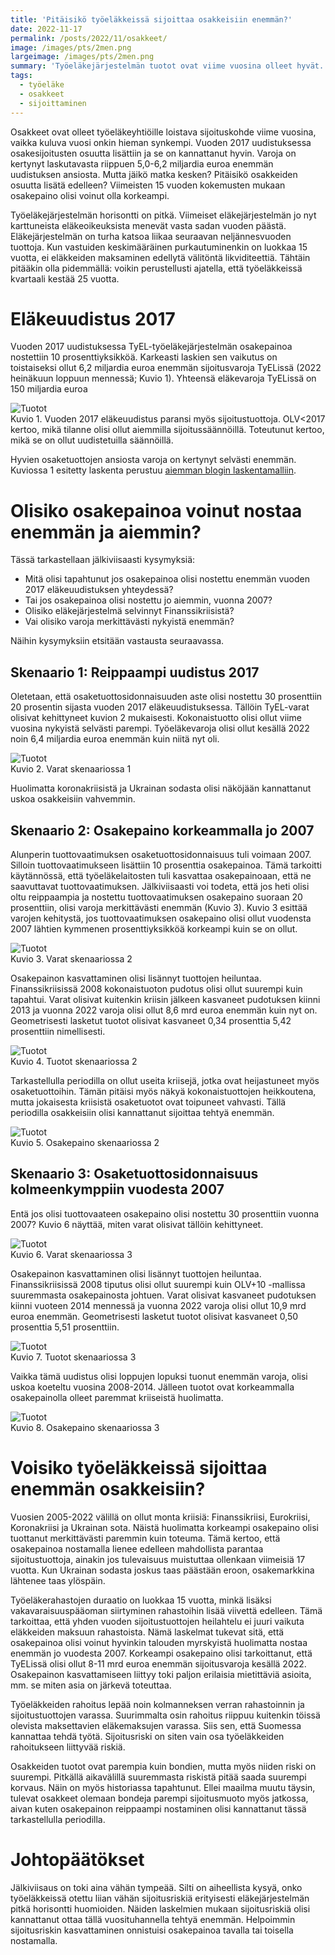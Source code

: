 ```yaml
---
title: 'Pitäisikö työeläkkeissä sijoittaa osakkeisiin enemmän?'
date: 2022-11-17
permalink: /posts/2022/11/osakkeet/
image: /images/pts/2men.png
largeimage: /images/pts/2men.png
summary: 'Työeläkejärjestelmän tuotot ovat viime vuosina olleet hyvät. Tätä selittää osakepainon kasvu. Paljonko osakkeisiin on varoista sijoitettu?'
tags:
  - työeläke
  - osakkeet
  - sijoittaminen
---
```


Osakkeet ovat olleet työeläkeyhtiöille loistava sijoituskohde viime vuosina, vaikka kuluva vuosi onkin hieman synkempi.
Vuoden 2017 uudistuksessa osakesijoitusten osuutta lisättiin ja se on kannattanut hyvin. 
Varoja on kertynyt laskutavasta riippuen 5,0-6,2 miljardia euroa enemmän uudistuksen ansiosta. Mutta jäikö matka kesken?
Pitäisikö osakkeiden osuutta lisätä edelleen? Viimeisten 15 vuoden kokemusten mukaan osakepaino olisi voinut olla korkeampi.

Työeläkejärjestelmän horisontti on pitkä. Viimeiset eläkejärjestelmän jo nyt karttuneista eläkeoikeuksista menevät 
vasta sadan vuoden päästä. Eläkejärjestelmän on turha katsoa liikaa seuraavan neljännesvuoden tuottoja. Kun vastuiden keskimääräinen
purkautuminenkin on luokkaa 15 vuotta, ei eläkkeiden maksaminen edellytä välitöntä likviditeettiä.
Tähtäin pitääkin olla pidemmällä: voikin perustellusti ajatella, että työeläkkeissä kvartaali kestää 25 vuotta. 

Eläkeuudistus 2017 
=====

Vuoden 2017 uudistuksessa TyEL-työeläkejärjestelmän osakepainoa nostettiin 10 prosenttiyksikköä. Karkeasti laskien sen vaikutus on toistaiseksi
ollut 6,2 miljardia euroa enemmän sijoitusvaroja TyELissä (2022 heinäkuun loppuun mennessä; Kuvio 1). 
Yhteensä eläkevaroja TyELissä on 150 miljardia euroa 

![Tuotot](/images/tuotot/OLVmatala_varat.png)<br>
Kuvio 1. Vuoden 2017 eläkeuudistus paransi myös sijoitustuottoja. OLV<2017 kertoo, mikä tilanne olisi ollut aiemmilla
sijoitussäännöillä. Toteutunut kertoo, mikä se on ollut uudistetuilla säännöillä.

Hyvien osaketuottojen ansiosta varoja on kertynyt selvästi enemmän. 
Kuviossa 1 esitetty laskenta perustuu [aiemman blogin laskentamalliin](/posts/2022/10/allokaatio/).

Olisiko osakepainoa voinut nostaa enemmän ja aiemmin?
=====

Tässä tarkastellaan jälkiviisaasti kysymyksiä: 
- Mitä olisi tapahtunut jos osakepainoa olisi nostettu enemmän vuoden 2017 eläkeuudistuksen yhteydessä? 
- Tai jos osakepainoa olisi nostettu jo aiemmin, vuonna 2007? 
- Olisiko eläkejärjestelmä selvinnyt Finanssikriisistä? 
- Vai olisiko varoja merkittävästi nykyistä enemmän?

Näihin kysymyksiin etsitään vastausta seuraavassa.

Skenaario 1: Reippaampi uudistus 2017
-----

Oletetaan, että osaketuottosidonnaisuuden aste olisi nostettu 30 prosenttiin 20 prosentin sijasta vuoden 2017 eläkeuudistuksessa.
Tällöin TyEL-varat olisivat kehittyneet kuvion 2 mukaisesti. Kokonaistuotto olisi ollut viime vuosina nykyistä selvästi parempi.
Työeläkevaroja olisi ollut kesällä 2022 noin 6,4 miljardia euroa enemmän kuin niitä nyt oli.

![Tuotot](/images/tuotot/OLVkorkea_varat.png)<br>
Kuvio 2. Varat skenaariossa 1

Huolimatta koronakriisistä ja Ukrainan sodasta olisi näköjään kannattanut uskoa osakkeisiin vahvemmin. 

Skenaario 2: Osakepaino korkeammalla jo 2007
-----

Alunperin tuottovaatimuksen osaketuottosidonnaisuus tuli voimaan 2007. Silloin tuottovaatimukseen lisättiin 10 prosenttia
osakepainoa. Tämä tarkoitti käytännössä, että työeläkelaitosten tuli kasvattaa osakepainoaan, että ne saavuttavat tuottovaatimuksen.
Jälkiviisaasti voi todeta, että jos heti olisi oltu reippaampia ja nostettu tuottovaatimuksen osakepaino suoraan 20 prosenttiin, 
olisi varoja merkittävästi enemmän (Kuvio 3). Kuvio 3 esittää varojen kehitystä, jos tuottovaatimuksen osakepaino olisi ollut vuodensta 2007 lähtien
kymmenen prosenttiyksikköä korkeampi kuin se on ollut.

![Tuotot](/images/tuotot/OLVplus10_varat.png)<br>
Kuvio 3. Varat skenaariossa 2

Osakepainon kasvattaminen olisi lisännyt tuottojen heiluntaa. Finanssikriisissä 2008 kokonaistuoton pudotus olisi ollut suurempi kuin tapahtui.
Varat olisivat kuitenkin kriisin jälkeen kasvaneet pudotuksen kiinni 2013 ja vuonna 2022 varoja olisi ollut 8,6 mrd euroa enemmän kuin nyt on.
Geometrisesti lasketut tuotot olisivat kasvaneet 0,34 prosenttia 5,42 prosenttiin nimellisesti.

![Tuotot](/images/tuotot/OLVplus10_tuotot.png)<br>
Kuvio 4. Tuotot skenaariossa 2

Tarkastellulla periodilla on ollut useita kriisejä, jotka ovat heijastuneet myös osaketuottoihin. Tämän pitäisi myös näkyä
kokonaistuottojen heikkoutena, mutta jokaisesta kriisistä osaketuotot ovat toipuneet vahvasti. Tällä periodilla osakkeisiin olisi
kannattanut sijoittaa tehtyä enemmän.

![Tuotot](/images/tuotot/OLVplus10_osake.png)<br>
Kuvio 5. Osakepaino skenaariossa 2

Skenaario 3: Osaketuottosidonnaisuus kolmeenkymppiin vuodesta 2007
-----

Entä jos olisi tuottovaateen osakepaino olisi nostettu 30 prosenttiin vuonna 2007? Kuvio 6 näyttää, miten varat
olisivat tällöin kehittyneet.

![Tuotot](/images/tuotot/OLV30_varat.png)<br>
Kuvio 6. Varat skenaariossa 3

Osakepainon kasvattaminen olisi lisännyt tuottojen heiluntaa. Finanssikriisissä 2008 tiputus olisi ollut suurempi kuin OLV+10 -mallissa suuremmasta
osakepainosta johtuen. Varat olisivat kasvaneet pudotuksen kiinni vuoteen 2014 mennessä ja vuonna 2022 varoja olisi ollut 10,9 mrd euroa enemmän.
Geometrisesti lasketut tuotot olisivat kasvaneet 0,50 prosenttia 5,51 prosenttiin.

![Tuotot](/images/tuotot/OLV30_tuotot.png)<br>
Kuvio 7. Tuotot skenaariossa 3

Vaikka tämä uudistus olisi loppujen lopuksi tuonut enemmän varoja, olisi uskoa koeteltu vuosina 2008-2014. Jälleen tuotot ovat korkeammalla 
osakepainolla olleet paremmat kriiseistä huolimatta.

![Tuotot](/images/tuotot/OLV30_allo.png)<br>
Kuvio 8. Osakepaino skenaariossa 3

Voisiko työeläkkeissä sijoittaa enemmän osakkeisiin?
=====

Vuosien 2005-2022 välillä on ollut monta kriisiä: Finanssikriisi, Eurokriisi, Koronakriisi ja Ukrainan sota.
Näistä huolimatta korkeampi osakepaino olisi tuottanut merkittävästi paremmin kuin toteuma. Tämä kertoo, että osakepainoa nostamalla
lienee edelleen mahdollista parantaa sijoitustuottoja, ainakin jos tulevaisuus muistuttaa ollenkaan viimeisiä 17 vuotta.
Kun Ukrainan sodasta joskus taas päästään eroon, osakemarkkina lähtenee taas ylöspäin. 

Työeläkerahastojen duraatio on luokkaa 15 vuotta, minkä lisäksi vakavaraisuuspääoman siirtyminen rahastoihin lisää viivettä edelleen.
Tämä tarkoittaa, että yhden vuoden sijoitustuottojen heilahtelu ei juuri vaikuta eläkkeiden maksuun rahastoista. 
Nämä laskelmat tukevat sitä, että osakepainoa olisi voinut hyvinkin talouden myrskyistä huolimatta nostaa enemmän jo vuodesta 2007. 
Korkeampi osakepaino olisi tarkoittanut, että TyELissä olisi ollut 8-11 mrd euroa enemmän sijoitusvaroja kesällä 2022.
Osakepainon kasvattamiseen liittyy toki paljon erilaisia mietittäviä asioita, mm. se miten asia on järkevä toteuttaa. 

Työeläkkeiden rahoitus lepää noin kolmanneksen verran rahastoinnin ja sijoitustuottojen varassa.
Suurimmalta osin rahoitus riippuu kuitenkin töissä olevista maksettavien eläkemaksujen varassa. 
Siis sen, että Suomessa kannattaa tehdä työtä. Sijoitusriski on siten vain osa työeläkkeiden rahoitukseen liittyvää riskiä.

Osakkeiden tuotot ovat parempia kuin bondien, mutta myös niiden riski on suurempi. Pitkällä aikavälillä suuremmasta
riskistä pitää saada suurempi korvaus. Näin on myös historiassa tapahtunut. Ellei maailma muutu täysin, tulevat
osakkeet olemaan bondeja parempi sijoitusmuoto myös jatkossa, aivan kuten osakepainon reippaampi nostaminen olisi kannattanut
tässä tarkastellulla periodilla. 

Johtopäätökset
=====

Jälkiviisaus on toki aina vähän tympeää. Silti on aiheellista kysyä, onko työeläkkeissä otettu liian vähän sijoitusriskiä
erityisesti eläkejärjestelmän pitkä horisontti huomioiden. Näiden laskelmien mukaan sijoitusriskiä olisi
kannattanut ottaa tällä vuosituhannella tehtyä enemmän. Helpoimmin sijoitusriskin kasvattaminen onnistuisi 
osakepainoa tavalla tai toisella nostamalla. 
